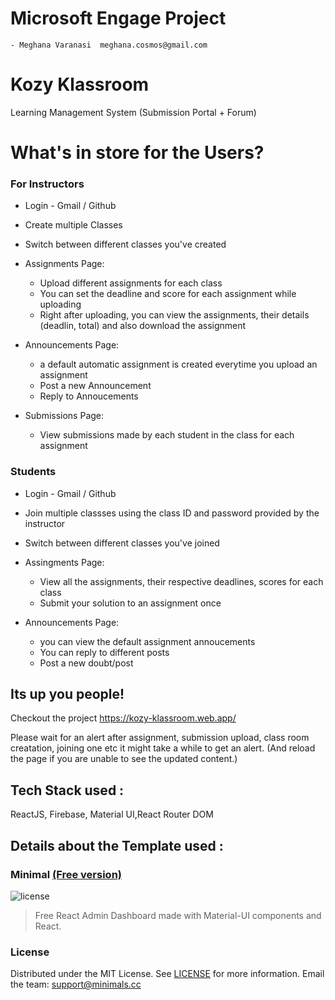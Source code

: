 # Microsoft Engage Project 

    - Meghana Varanasi  meghana.cosmos@gmail.com

# Kozy Klassroom 

Learning Management System (Submission Portal + Forum)

# What's in store for the Users?
### For Instructors
- Login - Gmail / Github
- Create multiple Classes
- Switch between different classes you've created
- Assignments Page:
    - Upload different assignments for each class
    - You can set the deadline and score for each assignment while uploading
    - Right after uploading, you can view the assignments, their details (deadlin, total) and also download the assignment  
- Announcements Page: 
    - a default automatic assignment is created everytime you upload an assignment 
    - Post a new Announcement 
    - Reply to Annoucements 

- Submissions Page:
    - View submissions made by each student in the class for each assignment

### Students 
- Login - Gmail / Github
- Join multiple classses using the class ID and password provided by the instructor 
- Switch between different classes you've joined
- Assingments Page:
    - View all the assignments, their respective deadlines, scores for each class 
    - Submit your solution to an assignment once

- Announcements Page: 
    - you can view the default assignment annoucements 
    - You can reply to different posts 
    - Post a new doubt/post
    
## Its up you people! 
Checkout the project https://kozy-klassroom.web.app/

Please wait for an alert after assignment, submission upload, class room creatation, joining one etc it might take a while to get an alert. 
(And reload the page if you are unable to see the updated content.)

## Tech Stack used : 
ReactJS, Firebase, Material UI,React Router DOM

## Details about the Template used : 
### Minimal [(Free version)](https://minimal-kit-react.vercel.app/)
![license](https://img.shields.io/badge/license-MIT-blue.svg)

> Free React Admin Dashboard made with Material-UI components and React.
### License
Distributed under the MIT License. See [LICENSE](https://github.com/minimal-ui-kit/minimal.free/blob/main/LICENSE.md) for more information.
Email the team: support@minimals.cc
